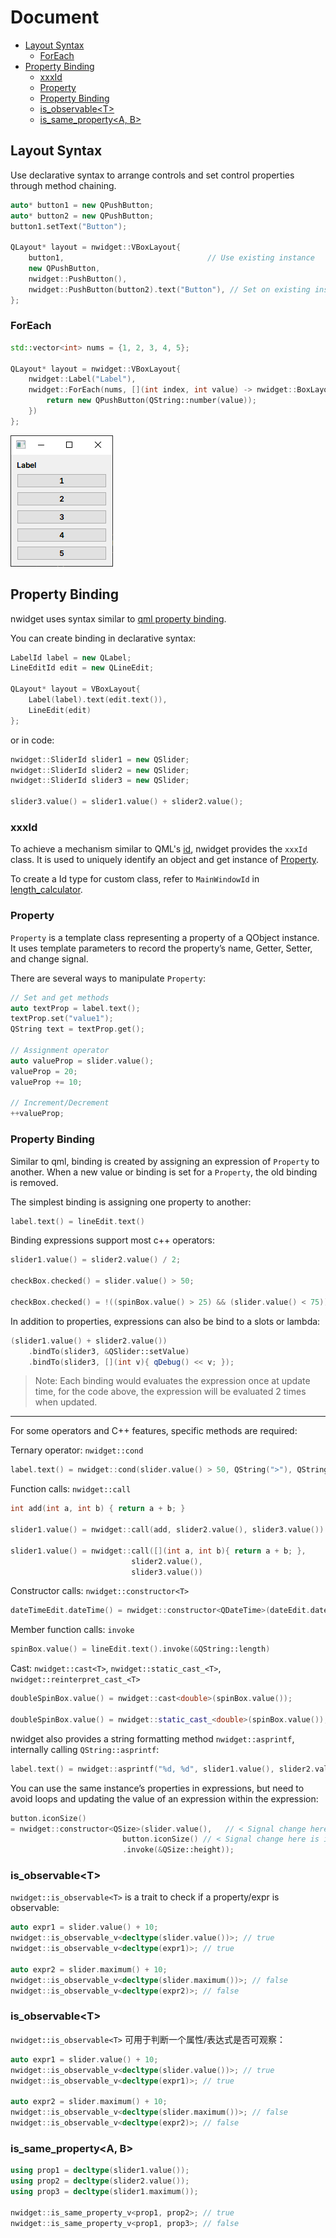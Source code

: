 # Document

- [Layout Syntax](#layout-syntax)
  - [ForEach](#foreach)
- [Property Binding](#property-binding)
  - [xxxId](#xxxid)
  - [Property](#property)
  - [Property Binding](#property-binding-1)
  - [is\_observable\<T\>](#is_observablet)
  - [is\_same\_property\<A, B\>](#is_same_propertya-b)

## Layout Syntax

Use declarative syntax to arrange controls and set control properties through method chaining.

```cpp
auto* button1 = new QPushButton;
auto* button2 = new QPushButton;
button1.setText("Button");

QLayout* layout = nwidget::VBoxLayout{
    button1,                                // Use existing instance
    new QPushButton,
    nwidget::PushButton(),
    nwidget::PushButton(button2).text("Button"), // Set on existing instance
};
```

### ForEach

```cpp
std::vector<int> nums = {1, 2, 3, 4, 5};

QLayout* layout = nwidget::VBoxLayout{
    nwidget::Label("Label"),
    nwidget::ForEach(nums, [](int index, int value) -> nwidget::BoxLayoutItem {
        return new QPushButton(QString::number(value));
    })
};
```

![](../img/foreach_example.png)

## Property Binding

nwidget uses syntax similar to [qml property binding](https://doc.qt.io/qt-6/qtqml-syntax-propertybinding.html).

You can create binding in declarative syntax:

```cpp
LabelId label = new QLabel;
LineEditId edit = new QLineEdit;

QLayout* layout = VBoxLayout{
    Label(label).text(edit.text()),
    LineEdit(edit)
};
```

or in code:

```cpp
nwidget::SliderId slider1 = new QSlider;
nwidget::SliderId slider2 = new QSlider;
nwidget::SliderId slider3 = new QSlider;

slider3.value() = slider1.value() + slider2.value();
```

### xxxId

To achieve a mechanism similar to QML's [id](https://doc.qt.io/qt-6/qtqml-syntax-objectattributes.html#the-id-attribute), nwidget provides the `xxxId` class. It is used to uniquely identify an object and get instance of [Property](#property).

To create a Id type for custom class, refer to `MainWindowId` in [length_calculator](../../examples/length_calculator/mainwindow.cpp).

### Property

`Property` is a template class representing a property of a QObject instance. It uses template parameters to record the property’s name, Getter, Setter, and change signal.

There are several ways to manipulate `Property`:

```cpp
// Set and get methods
auto textProp = label.text();
textProp.set("value1");
QString text = textProp.get();

// Assignment operator
auto valueProp = slider.value();
valueProp = 20;
valueProp += 10;

// Increment/Decrement
++valueProp;
```

### Property Binding

Similar to qml, binding is created by assigning an expression of `Property` to another. When a new value or binding is set for a `Property`, the old binding is removed.

The simplest binding is assigning one property to another:

```cpp
label.text() = lineEdit.text()
```

Binding expressions support most c++ operators:

```cpp
slider1.value() = slider2.value() / 2;

checkBox.checked() = slider.value() > 50;

checkBox.checked() = !((spinBox.value() > 25) && (slider.value() < 75));
```

In addition to properties, expressions can also be bind to a slots or lambda:

```cpp
(slider1.value() + slider2.value())
    .bindTo(slider3, &QSlider::setValue)
    .bindTo(slider3, [](int v){ qDebug() << v; });
```

> Note: Each binding would evaluates the expression once at update time,  for the code above, the expression will be evaluated 2 times when updated.

---

For some operators and C++ features, specific methods are required:

Ternary operator: `nwidget::cond`

```cpp
label.text() = nwidget::cond(slider.value() > 50, QString(">"), QString("<"));
```

Function calls: `nwidget::call`

```cpp
int add(int a, int b) { return a + b; }

slider1.value() = nwidget::call(add, slider2.value(), slider3.value())

slider1.value() = nwidget::call([](int a, int b){ return a + b; },
                           slider2.value(),
                           slider3.value())
```

Constructor calls: `nwidget::constructor<T>`

```cpp
dateTimeEdit.dateTime() = nwidget::constructor<QDateTime>(dateEdit.date(), timeEdit.time());
```

Member function calls: `invoke`

```cpp
spinBox.value() = lineEdit.text().invoke(&QString::length)
```

Cast: `nwidget::cast<T>`, `nwidget::static_cast_<T>`, `nwidget::reinterpret_cast_<T>`

```cpp
doubleSpinBox.value() = nwidget::cast<double>(spinBox.value());

doubleSpinBox.value() = nwidget::static_cast_<double>(spinBox.value());
```

nwidget also provides a string formatting method `nwidget::asprintf`, internally calling `QString::asprintf`:

```cpp
label.text() = nwidget::asprintf("%d, %d", slider1.value(), slider2.value());
```

You can use the same instance’s properties in expressions, but need to avoid loops and updating the value of an expression within the expression:

```cpp
button.iconSize()
= nwidget::constructor<QSize>(slider.value(),   // < Signal change here is subscribed
                         button.iconSize() // < Signal change here is ignored
                         .invoke(&QSize::height));
```

### is_observable\<T>

`nwidget::is_observable<T>` is a trait to check if a property/expr is observable:

```cpp
auto expr1 = slider.value() + 10;
nwidget::is_observable_v<decltype(slider.value())>; // true
nwidget::is_observable_v<decltype(expr1)>; // true

auto expr2 = slider.maximum() + 10;
nwidget::is_observable_v<decltype(slider.maximum())>; // false
nwidget::is_observable_v<decltype(expr2)>; // false
```

### is_observable\<T>

`nwidget::is_observable<T>` 可用于判断一个属性/表达式是否可观察：

```cpp
auto expr1 = slider.value() + 10;
nwidget::is_observable_v<decltype(slider.value())>; // true
nwidget::is_observable_v<decltype(expr1)>; // true

auto expr2 = slider.maximum() + 10;
nwidget::is_observable_v<decltype(slider.maximum())>; // false
nwidget::is_observable_v<decltype(expr2)>; // false
```

### is_same_property<A, B>

```cpp
using prop1 = decltype(slider1.value());
using prop2 = decltype(slider2.value());
using prop3 = decltype(slider1.maximum());

nwidget::is_same_property_v<prop1, prop2>; // true
nwidget::is_same_property_v<prop1, prop3>; // false

```
